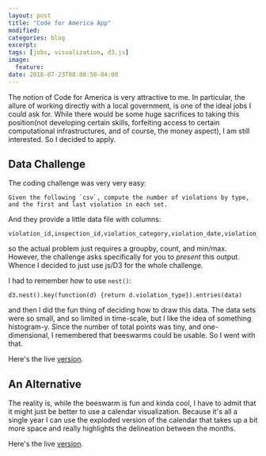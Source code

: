 ```yaml
---
layout: post
title: "Code for America App"
modified:
categories: blog
excerpt:
tags: [jobs, visualization, d3.js]
image:
  feature:
date: 2016-07-23T08:08:50-04:00
---
```


The notion of Code for America is very attractive to me. In particular, the allure of working directly with a local government, is one of the ideal jobs I could ask for. While there would be some huge sacrifices to taking this position(not developing certain skills, forfeiting access to certain computational infrastructures, and of course, the money aspect), I am still interested. So I decided to apply. 

## Data Challenge

The coding challenge was very very easy:

~~~
Given the following `csv`, compute the number of violations by type, and the first and last violation in each set.
~~~

And they provide a little data file with columns:

~~~
violation_id,inspection_id,violation_category,violation_date,violation_date_closed,violation_type
~~~

so the actual problem just requires a groupby, count, and min/max. However, the challenge asks specifically for you to _present_ this output. Whence I decided to just use js/D3 for the whole challenge.

I had to remember how to use `nest()`:

~~~
d3.nest().key(function(d) {return d.violation_type}).entries(data)
~~~

and then I did the fun thing of deciding how to draw this data. The data sets were so small, and so limited in time-scale, but I like the idea of something histogram-y. Since the number of total points was tiny, and one-dimensional, I remembered that beeswarms could be usable. So I went with that.

Here's the live [version](http://bl.ocks.org/BBischof/a9e166f26ea11e01d838273e34a043b6).

## An Alternative 

The reality is, while the beeswarm is fun and kinda cool, I have to admit that it might just be better to use a calendar visualization. Because it's all a single year I can use the exploded version of the calendar that takes up a bit more space and really highlights the delineation between the months. 

Here's the live [version](http://bl.ocks.org/BBischof/7607b90705281634c6da741c34d9ba7c).

